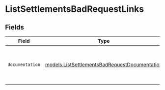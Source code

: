 # ListSettlementsBadRequestLinks


## Fields

| Field                                                                                                | Type                                                                                                 | Required                                                                                             | Description                                                                                          |
| ---------------------------------------------------------------------------------------------------- | ---------------------------------------------------------------------------------------------------- | ---------------------------------------------------------------------------------------------------- | ---------------------------------------------------------------------------------------------------- |
| `documentation`                                                                                      | [models.ListSettlementsBadRequestDocumentation](../models/listsettlementsbadrequestdocumentation.md) | :heavy_check_mark:                                                                                   | The URL to the generic Mollie API error handling guide.                                              |